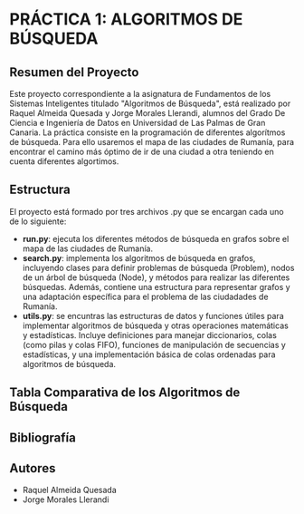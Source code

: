 # PRÁCTICA 1: ALGORITMOS DE BÚSQUEDA

## Resumen del Proyecto
Este proyecto correspondiente a la asignatura de Fundamentos de los Sistemas Inteligentes titulado "Algoritmos de Búsqueda", está realizado por Raquel Almeida Quesada y Jorge Morales Llerandi, alumnos del Grado De Ciencia e Ingeniería de Datos en Universidad de Las Palmas de Gran Canaria. 
La práctica consiste en la programación de diferentes algorítmos de búsqueda. Para ello usaremos el mapa de las ciudades de Rumanía, para encontrar el camino más óptimo de ir de una ciudad a otra teniendo en cuenta diferentes algortimos.

## Estructura
El proyecto está formado por tres archivos .py que se encargan cada uno de lo siguiente:
- **run.py**: ejecuta los diferentes métodos de búsqueda en grafos sobre el mapa de las ciudades de Rumanía.
- **search.py**: implementa los algoritmos de búsqueda en grafos, incluyendo clases para definir problemas de búsqueda (Problem), nodos de un árbol de búsqueda (Node), y métodos para realizar las diferentes búsquedas. Además, contiene una estructura para representar grafos y una adaptación específica para el problema de las ciudadades de Rumanía.
- **utils.py**: se encuntras las estructuras de datos y funciones útiles para implementar algoritmos de búsqueda y otras operaciones matemáticas y estadísticas. Incluye definiciones para manejar diccionarios, colas (como pilas y colas FIFO), funciones de manipulación de secuencias y estadísticas, y una implementación básica de colas ordenadas para algoritmos de búsqueda.

## Tabla Comparativa de los Algoritmos de Búsqueda

## Bibliografía

## Autores
- Raquel Almeida Quesada
- Jorge Morales Llerandi
